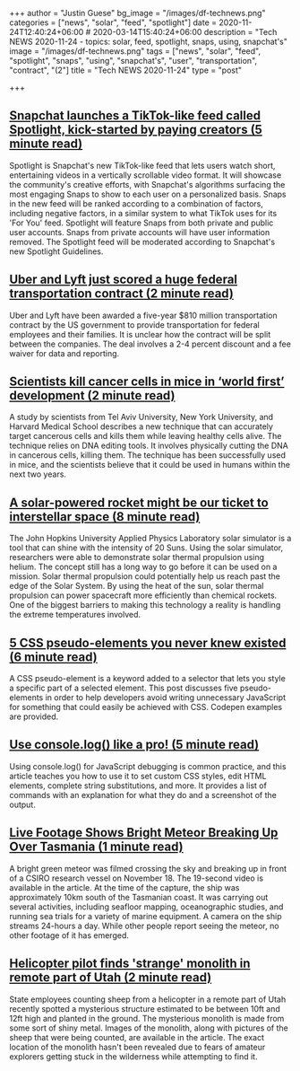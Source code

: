 +++
author = "Justin Guese"
bg_image = "/images/df-technews.png"
categories = ["news", "solar", "feed", "spotlight"]
date = 2020-11-24T12:40:24+06:00 # 2020-03-14T15:40:24+06:00
description = "Tech NEWS 2020-11-24 - topics: solar, feed, spotlight, snaps, using, snapchat's"
image = "/images/df-technews.png"
tags = ["news", "solar", "feed", "spotlight", "snaps", "using", "snapchat's", "user", "transportation", "contract", "(2"]
title = "Tech NEWS 2020-11-24"
type = "post"

+++

## [Snapchat launches a TikTok-like feed called Spotlight, kick-started by paying creators (5 minute read)](https://techcrunch.com/2020/11/23/snapchat-launches-a-tiktok-like-feed-called-spotlight-kick-started-by-paying-creators//1/01000175f9f00a4b-dc61cd06-585e-4cde-8011-5c725e745cf9-000000/3MgUvmlpz0tEocKy4rz0Je83iD26yORknjg1ZQkh6hQ=168)

Spotlight is Snapchat's new TikTok-like feed that lets users watch short, entertaining videos in a vertically scrollable video format. It will showcase the community's creative efforts, with Snapchat's algorithms surfacing the most engaging Snaps to show to each user on a personalized basis. Snaps in the new feed will be ranked according to a combination of factors, including negative factors, in a similar system to what TikTok uses for its 'For You' feed. Spotlight will feature Snaps from both private and public user accounts. Snaps from private accounts will have user information removed. The Spotlight feed will be moderated according to Snapchat's new Spotlight Guidelines.

## [Uber and Lyft just scored a huge federal transportation contract (2 minute read)](https://www.theverge.com/2020/11/23/21611553/uber-lyft-gsa-government-contract-amount/1/01000175f9f00a4b-dc61cd06-585e-4cde-8011-5c725e745cf9-000000/ds1tywahymluGdGCkPEZXQ7EiwpHmkmbO2u0W7BA3_Q=168)

Uber and Lyft have been awarded a five-year $810 million transportation contract by the US government to provide transportation for federal employees and their families. It is unclear how the contract will be split between the companies. The deal involves a 2-4 percent discount and a fee waiver for data and reporting.

## [Scientists kill cancer cells in mice in ‘world first’ development (2 minute read)](https://www.independent.co.uk/news/science/cancer-cells-mice-kills-gene-editing-scientists-b1760367.html/1/01000175f9f00a4b-dc61cd06-585e-4cde-8011-5c725e745cf9-000000/zp9gXmJR46tYl_sIviXUEAwjewUqjrCPwS1zYu0t9Fk=168)

A study by scientists from Tel Aviv University, New York University, and Harvard Medical School describes a new technique that can accurately target cancerous cells and kills them while leaving healthy cells alive. The technique relies on DNA editing tools. It involves physically cutting the DNA in cancerous cells, killing them. The technique has been successfully used in mice, and the scientists believe that it could be used in humans within the next two years.

## [A solar-powered rocket might be our ticket to interstellar space (8 minute read)](https://arstechnica.com/science/2020/11/a-solar-powered-rocket-might-be-our-ticket-to-interstellar-space//1/01000175f9f00a4b-dc61cd06-585e-4cde-8011-5c725e745cf9-000000/MBl2OZMPpyhh1xUkYokzCGfuviSbU6ydrP3e9R0k43E=168)

The John Hopkins University Applied Physics Laboratory solar simulator is a tool that can shine with the intensity of 20 Suns. Using the solar simulator, researchers were able to demonstrate solar thermal propulsion using helium. The concept still has a long way to go before it can be used on a mission. Solar thermal propulsion could potentially help us reach past the edge of the Solar System. By using the heat of the sun, solar thermal propulsion can power spacecraft more efficiently than chemical rockets. One of the biggest barriers to making this technology a reality is handling the extreme temperatures involved.

## [5 CSS pseudo-elements you never knew existed (6 minute read)](https://blog.logrocket.com/5-css-pseudo-elements-you-never-knew-existed//1/01000175f9f00a4b-dc61cd06-585e-4cde-8011-5c725e745cf9-000000/_Av6kiBxRy4f-mS4vrdz91GsPjsJeg7WXwZtfJ0IBmE=168)

A CSS pseudo-element is a keyword added to a selector that lets you style a specific part of a selected element. This post discusses five pseudo-elements in order to help developers avoid writing unnecessary JavaScript for something that could easily be achieved with CSS. Codepen examples are provided.

## [Use console.log() like a pro! (5 minute read)](https://denic.hashnode.dev/use-consolelog-like-a-pro/1/01000175f9f00a4b-dc61cd06-585e-4cde-8011-5c725e745cf9-000000/3GVLZSFo9iqtrD1uw2d_yBCzsB2Wt7kOxTm6jcl6mR4=168)

Using console.log() for JavaScript debugging is common practice, and this article teaches you how to use it to set custom CSS styles, edit HTML elements, complete string substitutions, and more. It provides a list of commands with an explanation for what they do and a screenshot of the output.

## [Live Footage Shows Bright Meteor Breaking Up Over Tasmania (1 minute read)](https://interestingengineering.com/live-footage-shows-bright-meteor-breaking-up-over-tasmania/1/01000175f9f00a4b-dc61cd06-585e-4cde-8011-5c725e745cf9-000000/vDref7W49aAJVi8T7f988NRtLsp2NOKDz9ztLn4vImU=168)

A bright green meteor was filmed crossing the sky and breaking up in front of a CSIRO research vessel on November 18. The 19-second video is available in the article. At the time of the capture, the ship was approximately 10km south of the Tasmanian coast. It was carrying out several activities, including seafloor mapping, oceanographic studies, and running sea trials for a variety of marine equipment. A camera on the ship streams 24-hours a day. While other people report seeing the meteor, no other footage of it has emerged.

## [Helicopter pilot finds 'strange' monolith in remote part of Utah (2 minute read)](https://www.theguardian.com/us-news/2020/nov/23/helicopter-pilot-finds-strange-monolith-in-remote-part-of-utah/1/01000175f9f00a4b-dc61cd06-585e-4cde-8011-5c725e745cf9-000000/sosFjO4QyaS_6Mldred01iOznkKHFlwhlRZkUZYxerM=168)

State employees counting sheep from a helicopter in a remote part of Utah recently spotted a mysterious structure estimated to be between 10ft and 12ft high and planted in the ground. The mysterious monolith is made from some sort of shiny metal. Images of the monolith, along with pictures of the sheep that were being counted, are available in the article. The exact location of the monolith hasn't been revealed due to fears of amateur explorers getting stuck in the wilderness while attempting to find it.

